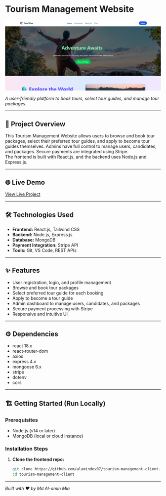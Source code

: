 # Tourism Management Website

![Tourism Homepage](./gitImages/tourismHomepage.png)
 
*A user-friendly platform to book tours, select tour guides, and manage tour packages.*

---

## 🚀 Project Overview  
This Tourism Management Website allows users to browse and book tour packages, select their preferred tour guides, and apply to become tour guides themselves. Admins have full control to manage users, candidates, and packages. Secure payments are integrated using Stripe.  
The frontend is built with React.js, and the backend uses Node.js and Express.js.

---

## 🌐 Live Demo  
[View Live Project](https://tourism-management-7390d.web.app/)  

---

## 🛠️ Technologies Used  
- **Frontend:** React.js, Tailwind CSS  
- **Backend:** Node.js, Express.js  
- **Database:** MongoDB  
- **Payment Integration:** Stripe API  
- **Tools:** Git, VS Code, REST APIs  

---

## ✨ Features  
- User registration, login, and profile management  
- Browse and book tour packages  
- Select preferred tour guide for each booking  
- Apply to become a tour guide  
- Admin dashboard to manage users, candidates, and packages  
- Secure payment processing with Stripe  
- Responsive and intuitive UI  

---

## ⚙️ Dependencies  
- react 18.x  
- react-router-dom  
- axios  
- express 4.x  
- mongoose 6.x  
- stripe  
- dotenv  
- cors  

---

## 🏗️ Getting Started (Run Locally)  

### Prerequisites  
- Node.js (v14 or later)  
- MongoDB (local or cloud instance)  

### Installation Steps  

1. **Clone the frontend repo:**  
   ```bash
   git clone https://github.com/alamindev07/tourism-management-client.git
   cd tourism-management-client

---

*Built with ❤️ by Md Al-amin Mia*

